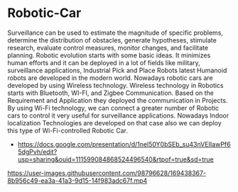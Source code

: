 # Robotic-Car

Surveillance can be used to estimate the magnitude of specific problems, determine the
distribution of obstacles, generate hypotheses, stimulate research, evaluate control measures,
monitor changes, and facilitate planning.
Robotic evolution starts with some basic ideas. It minimizes human efforts and it can be
deployed in a lot of fields like military, surveillance applications, Industrial Pick and Place
Robots latest Humanoid robots are developed in the modern world. Nowadays robotic cars
are developed by using Wireless technology. Wireless technology in Robotics starts with
Bluetooth, WI-FI, and Zigbee Communication. Based on the Requirement and Application
they deployed the communication in Projects. By using Wi-Fi technology, we can connect a
greater number of Robotic cars to control it very useful for surveillance applications. Nowadays Indoor localization Technologies are developed on that case also we can deploy this
type of Wi-Fi-controlled Robotic Car.

- https://docs.google.com/presentation/d/1nel50Y0bSEb_su43nVEIIawPf65dgPvh/edit?usp=sharing&ouid=111599084868524496540&rtpof=true&sd=true

https://user-images.githubusercontent.com/98796628/169438367-8b956c49-ea3a-41a3-9d15-14f983adc67f.mp4

